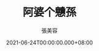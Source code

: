 ---
issue: 434
title: 阿婆个戇孫
author: 張美容
language: 海陸
date: 2021-06-24T00:00:00.000+08:00
topic: 抒懷
difficulty: 2
wikidata: Q131449239
wikidata_link: https://www.wikidata.org/wiki/Q131449239
author_wikidata: Q98096319
author_wikidata_link: https://www.wikidata.org/wiki/Q98096319
---